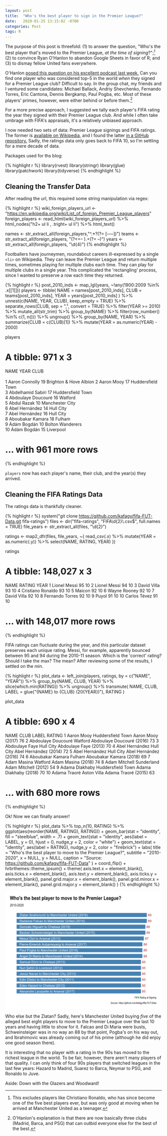 ```yaml
---
layout: post
title:  "Who's the best player to sign in the Premier League?"
date:   2020-01-25 13:15:02 -0700
categories: Post
tags: R
---
```


The purpose of this post is threefold: (1) to answer the question, "Who's the best player that's moved to the Premier League, 
*at the time of signing*?";[^1] (2) to convince Ryan O'Hanlon to abandon Google Sheets in favor of R; and (3) to dismay fellow United fans
everywhere.

[^1]: This excludes players like Christiano Ronaldo, who has since become one of the five best players ever, but was only good at moving when he arrived at Manchester United as a teenager.

<!--more-->

O'Hanlon [posed this question on his excellent podcast last week.](https://nograssintheclouds.substack.com/p/episode-16-does-the-premier-league) 
Can you find one player who was considered top-5 in the world *when* they signed for a Premier League club? Difficult to say. In the group chat, 
my friends and I ventured some candidates: Michael Ballack, Andriy Shevchenko, Fernando Torres, Eric Cantona, Dennis Bergkamp, Paul Pogba, etc. Most of these players' primes, however, were either behind or before them.[^2] 

[^2]: O'Hanlon's explanation is that there are now basically three clubs (Madrid, Barca, and PSG) that can outbid everyone else for the best of the best.

For a more precise approach, I suggested we tally each player's FIFA rating the year they signed with their Premier League club. And 
while I often take umbrage with FIFA's appraisals, it's a relatively unbiased approach. 

I now needed two sets of data: Premier League signings and FIFA ratings. The former is [available on Wikipedia](https://en.wikipedia.org/wiki/List_of_foreign_Premier_League_players), and 
I found the latter [in a GitHub repository.](https://github.com/kafagy/fifa-FUT-Data) Sadly, the ratings data only goes back to FIFA 10, so 
I'm settling for a mere decade of data.

Packages used for ths blog:

{% highlight r %}
library(rvest)
library(stringr)
library(glue)
library(patchwork)
library(tidyverse)
{% endhighlight %}

## Cleaning the Transfer Data

After reading the url, this required some string manipulation via regex:

{% highlight r %}
wiki_foreign_players_url <- "https://en.wikipedia.org/wiki/List_of_foreign_Premier_League_players"
foreign_players <- read_html(wiki_foreign_players_url) %>% 
  html_nodes("h2+ ul li , .tright+ ul li") %>% 
  html_text()

names <- str_extract_all(foreign_players,"^.*?(?= [–—])")
teams <- str_extract_all(foreign_players, "(?<=– ).+(?= –)")
years <- str_extract_all(foreign_players, "\\d{4}") 
{% endhighlight %}

Footballers have journeymen, roundabout careers ill-expressed by a single `<li>` on Wikipedia. They can leave the Premier League and return multiple times, sometimes playing for multiple clubs each time. They can play for multiple clubs in a single year. This complicated the 
'rectangling' process, since I wanted to preserve a row each time they returned. 

{% highlight r %}
post_2010_inds <- map_lgl(years, ~!any(1900:2009 %in% .x[[1]]))
players <- tibble(
  NAME = names[post_2010_inds],
  CLUB = teams[post_2010_inds],
  YEAR = years[post_2010_inds]
) %>% 
  unnest(c(NAME, YEAR, CLUB), keep_empty = TRUE) %>% 
  separate_rows(CLUB, sep = ",", convert = TRUE) %>% 
  filter(YEAR >= 2010) %>% 
  mutate_all(str_trim) %>% 
  group_by(NAME) %>%
  filter(row_number() %in% c(1, n())) %>% 
  ungroup() %>% 
  group_by(NAME, YEAR) %>% 
  summarize(CLUB = c(CLUB)[1]) %>% 
  mutate(YEAR = as.numeric(YEAR) - 2000) 

players
# A tibble: 971 x 3
   NAME                YEAR CLUB                  
   <chr>              <dbl> <chr>                 
 1 Aaron Connolly        19 Brighton & Hove Albion
 2 Aaron Mooy            17 Huddersfield Town     
 3 Abdelhamid Sabiri     17 Huddersfield Town     
 4 Abdoulaye Doucouré    16 Watford               
 5 Abdul Razak           10 Manchester City       
 6 Abel Hernández        14 Hull City             
 7 Abel Hernández        16 Hull City             
 8 Aboubakar Kamara      18 Fulham                
 9 Ádám Bogdán           10 Bolton Wanderers      
10 Ádám Bogdán           15 Liverpool             
# … with 961 more rows
{% endhighlight %}

`players` now has each player's name, their club, and the year(s) they arrived.

## Cleaning the FIFA Ratings Data

The ratings data is thankfully cleaner. 



{% highlight r %}
system("git clone https://github.com/kafagy/fifa-FUT-Data.git fifa-ratings")
files <- dir("fifa-ratings", "FIFA\\d{2}\\.csv$", full.names = TRUE)
file_years <- str_extract_all(files, "\\d{2}")

ratings <- map2_dfr(files, file_years, ~{
  read_csv(.x) %>% 
    mutate(YEAR = as.numeric(.y)) %>% 
    select(NAME, RATING, YEAR)
  })

ratings
# A tibble: 148,027 x 3
   NAME              RATING  YEAR
   <chr>              <dbl> <dbl>
 1 Lionel Messi          95    10
 2 Lionel Messi          94    10
 3 David Villa           93    10
 4 Cristiano Ronaldo     93    10
 5 Maicon                92    10
 6 Wayne Rooney          92    10
 7 David Villa           92    10
 8 Fernando Torres       92    10
 9 Puyol                 91    10
10 Carlos Tévez          91    10
# … with 148,017 more rows
{% endhighlight %}

FIFA ratings can fluctuate during the year, and this particular dataset preserves each unique rating. Messi, for example, apparently
bounced between 95 and 94 during the 2010-11 season. Which is the 'correct' rating? Should I take the max? The mean? After reviewing some of
the results, I settled on the min. 

{% highlight r %}
plot_data <- left_join(players, ratings, by = c("NAME", "YEAR")) %>% 
  group_by(NAME, CLUB, YEAR) %>% 
  slice(which.min(RATING)) %>% 
  ungroup() %>% 
  transmute(
    NAME,
    CLUB,
    LABEL = glue("{NAME} to {CLUB} (20{YEAR})"),
    RATING
    )

plot_data
# A tibble: 690 x 4
   NAME               CLUB              LABEL                     RATING
   <chr>              <chr>             <glue>                     <dbl>
 1 Aaron Mooy         Huddersfield Town Aaron Mooy (2017)             76
 2 Abdoulaye Doucouré Watford           Abdoulaye Doucouré (2016)     73
 3 Abdoulaye Faye     Hull City         Abdoulaye Faye (2013)         70
 4 Abel Hernández     Hull City         Abel Hernández (2014)         72
 5 Abel Hernández     Hull City         Abel Hernández (2016)         74
 6 Aboubakar Kamara   Fulham            Aboubakar Kamara (2018)       69
 7 Adam Masina        Watford           Adam Masina (2018)            74
 8 Adam Mitchell      Sunderland        Adam Mitchell (2012)          54
 9 Adama Diakhaby     Huddersfield Town Adama Diakhaby (2018)         70
10 Adama Traoré       Aston Villa       Adama Traoré (2015)           63
# … with 680 more rows
{% endhighlight %}

Ok! Now we can finally answer! 

{% highlight r %}
plot_data %>% 
  top_n(10, RATING) %>% 
  ggplot(aes(reorder(NAME, RATING), RATING)) +
  geom_bar(stat = "identity", fill = "steelblue", width = .7) +
  geom_text(stat = "identity", aes(label = LABEL, y = 0), hjust = 0, nudge_y = 2, color = "white") +
  geom_text(stat = "identity", aes(label = RATING), nudge_y = 2, color = "firebrick") +
  labs(
    title = "Who's the best player to move to the Premier League?",
    subtitle = "2010-2020",
    x = NULL,
    y = NULL,
    caption = "Source: https://github.com/kafagy/fifa-FUT-Data"
  ) +
  coord_flip() +
  hrbrthemes::theme_ipsum() +
  theme(
    axis.text.x = element_blank(),
    axis.ticks.x = element_blank(),
    axis.text.y = element_blank(),
    axis.ticks.y = element_blank(),
    panel.grid.major.x = element_blank(),
    panel.grid.minor.x = element_blank(),
    panel.grid.major.y = element_blank()
  ) 
{% endhighlight %}

<img src="/img/blog/best-premier-league.png" alt="bestprem" align="center"/> 

Who else but the Zlatan? Sadly, here's Manchester United buying *five* of the alleged best eight players to move to the Premier League over the last 10 years and having little to show for it. Falcao and Di Maria were busts, Schweinsteiger was in no way an 88 by that point, Pogba's on his way out, and Ibrahimovic was already coming out of his prime (although he did enjoy one good season there).

It is interesting that no player with a rating in the 90s has moved to the richest league in the world. To be fair, however, there aren't many players of that quality. I can only think of four 90s players that switched leagues in the last few years: Hazard to Madrid, Suarez to Barca, Neymar to PSG, and Ronaldo to Juve.

Aside: Down with the Glazers and Woodward!





